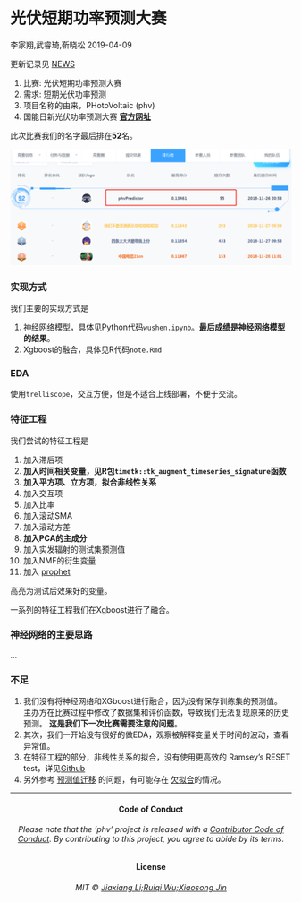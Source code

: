 光伏短期功率预测大赛
================
李家翔,武睿琦,靳晓松
2019-04-09

<!-- README.md is generated from README.Rmd. Please edit that file -->

更新记录见 [NEWS](NEWS.md)

1.  比赛: 光伏短期功率预测大赛
2.  需求: 短期光伏功率预测
3.  项目名称的由来，PHotoVoltaic (phv)
4.  国能日新光伏功率预测大赛
    [**官方网址**](http://www.dcjingsai.com/common/cmpt/%E5%9B%BD%E8%83%BD%E6%97%A5%E6%96%B0%E5%85%89%E4%BC%8F%E5%8A%9F%E7%8E%87%E9%A2%84%E6%B5%8B%E5%A4%A7%E8%B5%9B_%E7%AB%9E%E8%B5%9B%E4%BF%A1%E6%81%AF.html)

此次比赛我们的名字最后排在**52**名。

![](pic/rank.png)<!-- -->

### 实现方式

我们主要的实现方式是

1.  神经网络模型，具体见Python代码`wushen.ipynb`。**最后成绩是神经网络模型的结果**。
2.  Xgboost的融合，具体见R代码`note.Rmd`

### EDA

使用`trelliscope`，交互方便，但是不适合上线部署，不便于交流。

### 特征工程

我们尝试的特征工程是

1.  加入滞后项
2.  **加入时间相关变量，见R包`timetk::tk_augment_timeseries_signature`函数**
3.  **加入平方项、立方项，拟合非线性关系**
4.  加入交互项
5.  加入比率
6.  加入滚动SMA
7.  加入滚动方差
8.  **加入PCA的主成分**
9.  加入实发辐射的测试集预测值
10. 加入NMF的衍生变量
11. 加入 [prophet](https://github.com/facebook/prophet)

高亮为测试后效果好的变量。

一系列的特征工程我们在Xgboost进行了融合。

### 神经网络的主要思路

…

### 不足

1.  我们没有将神经网络和XGboost进行融合，因为没有保存训练集的预测值。
    主办方在比赛过程中修改了数据集和评价函数，导致我们无法复现原来的历史预测。
    **这是我们下一次比赛需要注意的问题**。
2.  其次，我们一开始没有很好的做EDA，观察被解释变量关于时间的波动，查看异常值。
3.  在特征工程的部分，非线性关系的拟合，没有使用更高效的 Ramsey’s RESET
    test，详见[Github](https://github.com/JiaxiangBU/learn_fe)
4.  另外参考 [预测值迁移](https://jiaxiangbu.github.io/channel_valuation/about)
    的问题，有可能存在 [欠拟合](https://jiaxiangbu.github.io/learn_fe/)的情况。

-----

<h4 align="center">

**Code of Conduct**

</h4>

<h6 align="center">

Please note that the ‘phv’ project is released with a [Contributor Code
of Conduct](CODE_OF_CONDUCT.md). By contributing to this project, you
agree to abide by its terms.

</h6>

<h4 align="center">

**License**

</h4>

<h6 align="center">

MIT © [Jiaxiang Li;Ruiqi Wu;Xiaosong Jin](LICENSE.md)

</h6>
